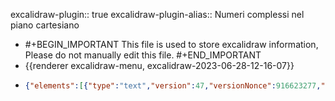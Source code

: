 excalidraw-plugin:: true
excalidraw-plugin-alias:: Numeri complessi nel piano cartesiano

- #+BEGIN_IMPORTANT
  This file is used to store excalidraw information, Please do not manually edit this file.
  #+END_IMPORTANT
- {{renderer excalidraw-menu, excalidraw-2023-06-28-12-16-07}}
- ```json
  {"elements":[{"type":"text","version":47,"versionNonce":916623277,"isDeleted":true,"id":"-F3iFa2m4eEmWwFO6nMgj","fillStyle":"solid","strokeWidth":1,"strokeStyle":"solid","roughness":1,"opacity":100,"angle":0,"x":979.8615793154016,"y":304.4475360789243,"strokeColor":"#000000","backgroundColor":"#000000","width":184.43991088867188,"height":25,"seed":1686962391,"groupIds":[],"roundness":null,"boundElements":[],"updated":1688139391998,"link":null,"locked":false,"fontSize":20,"fontFamily":1,"text":"z = x + iy = (x, y)","textAlign":"left","verticalAlign":"top","containerId":null,"originalText":"z = x + iy = (x, y)","lineHeight":1.25,"baseline":17},{"type":"text","version":52,"versionNonce":1716604323,"isDeleted":true,"id":"gGSRtu2JKmrWZTaN4rGgc","fillStyle":"solid","strokeWidth":1,"strokeStyle":"solid","roughness":1,"opacity":100,"angle":0,"x":878.8881296083704,"y":415.5460163035337,"strokeColor":"#000000","backgroundColor":"#000000","width":11.239990234375,"height":25,"seed":1024442585,"groupIds":[],"roundness":null,"boundElements":[],"updated":1688139391998,"link":null,"locked":false,"fontSize":20,"fontFamily":1,"text":"x","textAlign":"left","verticalAlign":"top","containerId":null,"originalText":"x","lineHeight":1.25,"baseline":17},{"type":"text","version":41,"versionNonce":1550717453,"isDeleted":true,"id":"_TXnIAejvWL3Sn_fvSHbi","fillStyle":"solid","strokeWidth":1,"strokeStyle":"solid","roughness":1,"opacity":100,"angle":0,"x":929.7849801943079,"y":355.4944110789243,"strokeColor":"#000000","backgroundColor":"#000000","width":9.379989624023438,"height":25,"seed":416508887,"groupIds":[],"roundness":null,"boundElements":[],"updated":1688139391998,"link":null,"locked":false,"fontSize":20,"fontFamily":1,"text":"y","textAlign":"left","verticalAlign":"top","containerId":null,"originalText":"y","lineHeight":1.25,"baseline":17},{"type":"text","version":25,"versionNonce":1992139075,"isDeleted":true,"id":"NxsvTCh6XqE1bFLS3Y5pl","fillStyle":"hachure","strokeWidth":1,"strokeStyle":"solid","roughness":1,"opacity":100,"angle":0,"x":836,"y":655,"strokeColor":"#000000","backgroundColor":"transparent","width":10,"height":25,"seed":1100569923,"groupIds":[],"roundness":null,"boundElements":[],"updated":1688139391998,"link":null,"locked":false,"fontSize":20,"fontFamily":1,"text":"","textAlign":"left","verticalAlign":"top","containerId":null,"originalText":"","lineHeight":1.25,"baseline":17},{"type":"text","version":27,"versionNonce":375015533,"isDeleted":true,"id":"UcLA33zxNoDeHegGwfSor","fillStyle":"hachure","strokeWidth":1,"strokeStyle":"solid","roughness":1,"opacity":100,"angle":0,"x":873.9078369140625,"y":326.45941162109375,"strokeColor":"#000000","backgroundColor":"transparent","width":10,"height":25,"seed":654399149,"groupIds":[],"roundness":null,"boundElements":[],"updated":1688139391998,"link":null,"locked":false,"fontSize":20,"fontFamily":1,"text":"","textAlign":"left","verticalAlign":"top","containerId":null,"originalText":"","lineHeight":1.25,"baseline":17},{"type":"text","version":376,"versionNonce":885364909,"isDeleted":false,"id":"DhYxmvsVU5c98DwaqDBh3","fillStyle":"hachure","strokeWidth":1,"strokeStyle":"solid","roughness":1,"opacity":100,"angle":0,"x":799.1499777588268,"y":120.48077389994495,"strokeColor":"#862e9c","backgroundColor":"transparent","width":14.472000122070312,"height":45,"seed":351489901,"groupIds":[],"roundness":null,"boundElements":[],"updated":1688140881058,"link":null,"locked":false,"fontSize":36,"fontFamily":1,"text":"ρ","textAlign":"left","verticalAlign":"top","containerId":null,"originalText":"ρ","lineHeight":1.25,"baseline":32},{"type":"text","version":195,"versionNonce":103854797,"isDeleted":false,"id":"8xQIBrn1uDzfIcPyEBA8w","fillStyle":"hachure","strokeWidth":1,"strokeStyle":"solid","roughness":1,"opacity":100,"angle":0,"x":809.8296508789062,"y":239.59536743164062,"strokeColor":"#087f5b","backgroundColor":"transparent","width":27.035995483398438,"height":45,"seed":728314595,"groupIds":[],"roundness":null,"boundElements":[],"updated":1688139391998,"link":null,"locked":false,"fontSize":36,"fontFamily":1,"text":"Θ","textAlign":"left","verticalAlign":"top","containerId":null,"originalText":"Θ","lineHeight":1.25,"baseline":32},{"type":"rectangle","version":176,"versionNonce":948071555,"isDeleted":true,"id":"_QSTRsEs-WTneJDpA0y51","fillStyle":"hachure","strokeWidth":1,"strokeStyle":"solid","roughness":1,"opacity":100,"angle":0,"x":946.7749633789062,"y":257.0140686035156,"strokeColor":"#000000","backgroundColor":"transparent","width":150.1500244140625,"height":34.20001220703125,"seed":86860899,"groupIds":[],"roundness":{"type":3},"boundElements":[],"updated":1688139391998,"link":null,"locked":false},{"type":"text","version":164,"versionNonce":1485492525,"isDeleted":true,"id":"kNwzrqws95YFpvf1nioAa","fillStyle":"hachure","strokeWidth":1,"strokeStyle":"solid","roughness":1,"opacity":100,"angle":0,"x":981.8353271484375,"y":262.61407470703125,"strokeColor":"#000000","backgroundColor":"transparent","width":80.029296875,"height":23,"seed":2092430061,"groupIds":[],"roundness":null,"boundElements":[],"updated":1688139391998,"link":null,"locked":false,"fontSize":20,"fontFamily":2,"text":"z = x + iy","textAlign":"center","verticalAlign":"middle","containerId":"_QSTRsEs-WTneJDpA0y51","originalText":"z = x + iy","lineHeight":1.15,"baseline":18},{"type":"text","version":25,"versionNonce":1730667555,"isDeleted":true,"id":"8BKAbFKVSOj4k7gMiApmB","fillStyle":"hachure","strokeWidth":1,"strokeStyle":"solid","roughness":1,"opacity":100,"angle":0,"x":1020,"y":252,"strokeColor":"#000000","backgroundColor":"transparent","width":5.556640625,"height":23,"seed":1148343171,"groupIds":[],"roundness":null,"boundElements":[],"updated":1688139391998,"link":null,"locked":false,"fontSize":20,"fontFamily":2,"text":"","textAlign":"left","verticalAlign":"top","containerId":null,"originalText":"","lineHeight":1.15,"baseline":18},{"type":"arrow","version":156,"versionNonce":1792156557,"isDeleted":true,"id":"K-KGyx6tl8IPCrRENXwL-","fillStyle":"hachure","strokeWidth":1,"strokeStyle":"solid","roughness":1,"opacity":100,"angle":0,"x":1318.3063354492185,"y":238.5078125,"strokeColor":"#000000","backgroundColor":"transparent","width":92.48443603515625,"height":72.88595581054688,"seed":795244589,"groupIds":[],"roundness":{"type":2},"boundElements":[],"updated":1688139391998,"link":null,"locked":false,"startBinding":null,"endBinding":null,"lastCommittedPoint":null,"startArrowhead":null,"endArrowhead":"arrow","points":[[0,0],[-92.48443603515625,72.88595581054688]]},{"type":"arrow","version":278,"versionNonce":2105370563,"isDeleted":false,"id":"0Zl41iSLWt8TFPipgloDV","fillStyle":"hachure","strokeWidth":1,"strokeStyle":"solid","roughness":1,"opacity":100,"angle":0,"x":729.8219404838603,"y":351.6013862551258,"strokeColor":"#000000","backgroundColor":"transparent","width":0,"height":310.8290168703602,"seed":1958303001,"groupIds":[],"roundness":{"type":2},"boundElements":[],"updated":1688139391998,"link":null,"locked":false,"startBinding":null,"endBinding":null,"lastCommittedPoint":null,"startArrowhead":null,"endArrowhead":"arrow","points":[[0,0],[0,-310.8290168703602]]},{"type":"arrow","version":260,"versionNonce":826288621,"isDeleted":false,"id":"kIEbbZiXkBAZF0Iwi9y40","fillStyle":"hachure","strokeWidth":1,"strokeStyle":"solid","roughness":1,"opacity":100,"angle":0,"x":695.7529486382543,"y":287.0453089267662,"strokeColor":"#000000","backgroundColor":"transparent","width":401.82960316871635,"height":0,"seed":1688246007,"groupIds":[],"roundness":{"type":2},"boundElements":[],"updated":1688139391998,"link":null,"locked":false,"startBinding":null,"endBinding":null,"lastCommittedPoint":null,"startArrowhead":null,"endArrowhead":"arrow","points":[[0,0],[401.82960316871635,0]]},{"type":"line","version":287,"versionNonce":564229987,"isDeleted":false,"id":"8q_3pWnRXzXWQWI_PHxG_","fillStyle":"hachure","strokeWidth":2,"strokeStyle":"solid","roughness":1,"opacity":100,"angle":0,"x":730.6808226312287,"y":289.37380900771717,"strokeColor":"#862e9c","backgroundColor":"transparent","width":180.71516589625378,"height":117.74323240509737,"seed":1355371735,"groupIds":[],"roundness":{"type":2},"boundElements":[],"updated":1688139391998,"link":null,"locked":false,"startBinding":null,"endBinding":null,"lastCommittedPoint":null,"startArrowhead":null,"endArrowhead":null,"points":[[0,0],[180.71516589625378,-117.74323240509737]]},{"type":"line","version":239,"versionNonce":1558078541,"isDeleted":false,"id":"YlipquCCuGw9mVNYZzHEn","fillStyle":"hachure","strokeWidth":1,"strokeStyle":"solid","roughness":1,"opacity":100,"angle":0,"x":913.3872895554953,"y":168.66586752361832,"strokeColor":"#000000","backgroundColor":"transparent","width":0,"height":120.47251101893485,"seed":1444743385,"groupIds":[],"roundness":{"type":2},"boundElements":[],"updated":1688139391998,"link":null,"locked":false,"startBinding":null,"endBinding":null,"lastCommittedPoint":null,"startArrowhead":null,"endArrowhead":null,"points":[[0,0],[0,120.47251101893485]]},{"type":"line","version":338,"versionNonce":836932355,"isDeleted":false,"id":"rdHSkZ6My3xGuEtNdKrp-","fillStyle":"hachure","strokeWidth":2,"strokeStyle":"solid","roughness":1,"opacity":100,"angle":0,"x":789.9101692205518,"y":249.36173615765568,"strokeColor":"#087f5b","backgroundColor":"transparent","width":10.560742397350115,"height":36.67005416478038,"seed":1045267203,"groupIds":[],"roundness":{"type":2},"boundElements":[],"updated":1688139391998,"link":null,"locked":false,"startBinding":null,"endBinding":null,"lastCommittedPoint":null,"startArrowhead":null,"endArrowhead":null,"points":[[0,0],[10.560742397350115,17.026947145593244],[8.930648423413626,36.67005416478038]]},{"type":"line","version":291,"versionNonce":1099322029,"isDeleted":false,"id":"vGNly4CYDC_6-iTvwCMwY","fillStyle":"hachure","strokeWidth":4,"strokeStyle":"solid","roughness":1,"opacity":100,"angle":0,"x":730.1275425436872,"y":288.32108763749545,"strokeColor":"#c92a2a","backgroundColor":"transparent","width":183.9725891021578,"height":0,"seed":1718512291,"groupIds":[],"roundness":{"type":2},"boundElements":[],"updated":1688139391998,"link":null,"locked":false,"startBinding":null,"endBinding":null,"lastCommittedPoint":null,"startArrowhead":null,"endArrowhead":null,"points":[[0,0],[183.9725891021578,0]]},{"type":"line","version":281,"versionNonce":1052719779,"isDeleted":false,"id":"XwfWe8rhxUSWGCWZZbWxF","fillStyle":"hachure","strokeWidth":4,"strokeStyle":"solid","roughness":1,"opacity":100,"angle":0,"x":913.7693526706869,"y":287.7909134724533,"strokeColor":"#1864ab","backgroundColor":"transparent","width":0,"height":114.18046201601439,"seed":615396429,"groupIds":[],"roundness":{"type":2},"boundElements":[],"updated":1688139391998,"link":null,"locked":false,"startBinding":null,"endBinding":null,"lastCommittedPoint":null,"startArrowhead":null,"endArrowhead":null,"points":[[0,0],[0,-114.18046201601439]]},{"type":"ellipse","version":274,"versionNonce":2078373133,"isDeleted":false,"id":"vAzgFGu34fpTPQRjEXvEu","fillStyle":"solid","strokeWidth":1,"strokeStyle":"solid","roughness":1,"opacity":100,"angle":0,"x":905.4411385775,"y":158.51837542456894,"strokeColor":"#0b7285","backgroundColor":"#15aabf","width":21.071192311605664,"height":19.595237139956403,"seed":1160846551,"groupIds":[],"roundness":{"type":2},"boundElements":[],"updated":1688139391998,"link":null,"locked":false},{"type":"text","version":122,"versionNonce":1155919427,"isDeleted":false,"id":"VwzRuYiCNRNeaei7_HDV0","fillStyle":"hachure","strokeWidth":4,"strokeStyle":"solid","roughness":1,"opacity":100,"angle":0,"x":813.0502741850726,"y":290.4735107421875,"strokeColor":"#c92a2a","backgroundColor":"transparent","width":20.23199462890625,"height":45,"seed":819486179,"groupIds":[],"roundness":null,"boundElements":[],"updated":1688139391998,"link":null,"locked":false,"fontSize":36,"fontFamily":1,"text":"x","textAlign":"left","verticalAlign":"top","containerId":null,"originalText":"x","lineHeight":1.25,"baseline":32},{"type":"text","version":231,"versionNonce":704950317,"isDeleted":false,"id":"reeqEPRLcL4-cKVNfbYdS","fillStyle":"hachure","strokeWidth":4,"strokeStyle":"solid","roughness":1,"opacity":100,"angle":0,"x":956.3572886504046,"y":194.00942993164062,"strokeColor":"#1864ab","backgroundColor":"transparent","width":16.883987426757812,"height":45,"seed":819486179,"groupIds":[],"roundness":null,"boundElements":[],"updated":1688139451441,"link":null,"locked":false,"fontSize":36,"fontFamily":1,"text":"y","textAlign":"left","verticalAlign":"top","containerId":null,"originalText":"y","lineHeight":1.25,"baseline":32},{"type":"text","version":47,"versionNonce":657796579,"isDeleted":true,"id":"F3XfvohxQIDW3BbQlPjRR","fillStyle":"solid","strokeWidth":4,"strokeStyle":"solid","roughness":1,"opacity":100,"angle":0,"x":979.0929682768694,"y":283.6578369140625,"strokeColor":"#c92a2a","backgroundColor":"#fd7e14","width":182.303955078125,"height":45,"seed":1644121709,"groupIds":[],"roundness":null,"boundElements":[],"updated":1688139391998,"link":null,"locked":false,"fontSize":36,"fontFamily":1,"text":"z = x + iy","textAlign":"left","verticalAlign":"top","containerId":null,"originalText":"z = x + iy","lineHeight":1.25,"baseline":32},{"type":"rectangle","version":174,"versionNonce":1952929229,"isDeleted":true,"id":"rfHgN1l4428yUaBvZe1zf","fillStyle":"solid","strokeWidth":4,"strokeStyle":"solid","roughness":1,"opacity":100,"angle":0,"x":946.3742182768694,"y":85.19534301757812,"strokeColor":"#0b7285","backgroundColor":"transparent","width":31.0546875,"height":42.60467529296875,"seed":1719432419,"groupIds":[],"roundness":{"type":3},"boundElements":[],"updated":1688139391998,"link":null,"locked":false},{"type":"arrow","version":64,"versionNonce":737780835,"isDeleted":true,"id":"-I8hKx-9Hmt-r7eIB-fII","fillStyle":"solid","strokeWidth":4,"strokeStyle":"solid","roughness":1,"opacity":100,"angle":0,"x":954.9242060698382,"y":310.5703125,"strokeColor":"#0b7285","backgroundColor":"transparent","width":25.21875,"height":26.273406982421875,"seed":455080845,"groupIds":[],"roundness":{"type":2},"boundElements":[],"updated":1688139391998,"link":null,"locked":false,"startBinding":{"elementId":"vAzgFGu34fpTPQRjEXvEu","focus":-0.30747974719653737,"gap":3.032238273437641},"endBinding":{"elementId":"g5lBq3c5UHeRN3J_kbnDK","focus":0.2107150585134876,"gap":15.47821044921875},"lastCommittedPoint":null,"startArrowhead":null,"endArrowhead":"arrow","points":[[0,0],[25.21875,-26.273406982421875]]},{"type":"arrow","version":136,"versionNonce":1697351501,"isDeleted":true,"id":"19zQ55Icq6RaKq0Z4bzYF","fillStyle":"solid","strokeWidth":2,"strokeStyle":"solid","roughness":1,"opacity":100,"angle":0,"x":869.7664301909319,"y":321.8958740234375,"strokeColor":"#0b7285","backgroundColor":"transparent","width":55.92657470703125,"height":27.30938720703125,"seed":948953805,"groupIds":[],"roundness":{"type":2},"boundElements":[],"updated":1688139391998,"link":null,"locked":false,"startBinding":null,"endBinding":null,"lastCommittedPoint":null,"startArrowhead":null,"endArrowhead":"arrow","points":[[0,0],[55.92657470703125,27.30938720703125]]},{"type":"freedraw","version":24,"versionNonce":2058166275,"isDeleted":true,"id":"smM8QarA8wJGWUnYtfSRu","fillStyle":"solid","strokeWidth":2,"strokeStyle":"solid","roughness":1,"opacity":100,"angle":0,"x":801.2398798979632,"y":335.48956298828125,"strokeColor":"#0b7285","backgroundColor":"transparent","width":0.0001,"height":0.0001,"seed":1390434829,"groupIds":[],"roundness":null,"boundElements":[],"updated":1688139391998,"link":null,"locked":false,"points":[[0,0],[0.0001,0.0001]],"lastCommittedPoint":null,"simulatePressure":true,"pressures":[]},{"type":"text","version":164,"versionNonce":708253101,"isDeleted":false,"id":"Dv3tfDGqmBRA_sb5aI2gq","fillStyle":"solid","strokeWidth":2,"strokeStyle":"solid","roughness":1,"opacity":100,"angle":0,"x":785.6071284331194,"y":327.39422607421875,"strokeColor":"#c92a2a","backgroundColor":"transparent","width":75.1182861328125,"height":25,"seed":592319203,"groupIds":[],"roundness":null,"boundElements":[],"updated":1688139391998,"link":null,"locked":false,"fontSize":20,"fontFamily":1,"text":"ρ⋅cos(θ)","textAlign":"left","verticalAlign":"top","containerId":null,"originalText":"ρ⋅cos(θ)","lineHeight":1.25,"baseline":17},{"type":"text","version":293,"versionNonce":1778349347,"isDeleted":false,"id":"Ek5KN4ynzU21TaApXHfjg","fillStyle":"solid","strokeWidth":2,"strokeStyle":"solid","roughness":1,"opacity":100,"angle":0,"x":930.9401362456194,"y":240.19583129882812,"strokeColor":"#1864ab","backgroundColor":"transparent","width":67.71829223632812,"height":25,"seed":592319203,"groupIds":[],"roundness":null,"boundElements":[],"updated":1688139451441,"link":null,"locked":false,"fontSize":20,"fontFamily":1,"text":"ρ⋅sin(θ)","textAlign":"left","verticalAlign":"top","containerId":null,"originalText":"ρ⋅sin(θ)","lineHeight":1.25,"baseline":17},{"type":"text","version":8,"versionNonce":931256333,"isDeleted":true,"id":"iV_swmhNU0nvCBzS-X973","fillStyle":"hachure","strokeWidth":1,"strokeStyle":"solid","roughness":1,"opacity":100,"angle":0,"x":1090.649348205779,"y":447.36356654968114,"strokeColor":"#000000","backgroundColor":"transparent","width":10,"height":25,"seed":1541157709,"groupIds":[],"roundness":null,"boundElements":[],"updated":1688139391998,"link":null,"locked":false,"fontSize":20,"fontFamily":1,"text":"","textAlign":"left","verticalAlign":"top","containerId":null,"originalText":"","lineHeight":1.25,"baseline":17},{"type":"text","version":722,"versionNonce":1546730307,"isDeleted":false,"id":"1f13Z28ntWMToNKk3hUOM","fillStyle":"hachure","strokeWidth":1,"strokeStyle":"solid","roughness":1,"opacity":100,"angle":0,"x":771.9985387877682,"y":192.6728503840559,"strokeColor":"#862e9c","backgroundColor":"transparent","width":65.51230482200003,"height":20.235701290560552,"seed":351489901,"groupIds":["9c_ExtOXiEB3P8ThydHCI"],"roundness":null,"boundElements":[],"updated":1688139391998,"link":null,"locked":false,"fontSize":16.188561032448444,"fontFamily":1,"text":"√x² + y²","textAlign":"left","verticalAlign":"top","containerId":null,"originalText":"√x² + y²","lineHeight":1.25,"baseline":14},{"type":"line","version":213,"versionNonce":654659181,"isDeleted":false,"id":"ne1JqcfPu5y9-8V6dRTYL","fillStyle":"hachure","strokeWidth":1,"strokeStyle":"solid","roughness":1,"opacity":100,"angle":0,"x":783.268145599694,"y":189.95789521823204,"strokeColor":"#862e9c","backgroundColor":"transparent","width":52.56094960947334,"height":0.9713235426604273,"seed":275566957,"groupIds":["9c_ExtOXiEB3P8ThydHCI"],"roundness":{"type":2},"boundElements":[],"updated":1688139391998,"link":null,"locked":false,"startBinding":null,"endBinding":null,"lastCommittedPoint":null,"startArrowhead":null,"endArrowhead":null,"points":[[0,0],[52.56094960947334,-0.9713235426604273]]},{"type":"text","version":351,"versionNonce":1794996525,"isDeleted":false,"id":"Ox3Wb5qQj4AN4ApxTasUr","fillStyle":"hachure","strokeWidth":4,"strokeStyle":"solid","roughness":1,"opacity":100,"angle":0,"x":997.2870831240124,"y":111.60241295390034,"strokeColor":"#c92a2a","backgroundColor":"transparent","width":20.23199462890625,"height":45,"seed":819486179,"groupIds":["NKbRC__bKrfOv_udHlxUo","JTScUSxDxH0GuhV96fI3A"],"roundness":null,"boundElements":[],"updated":1688139457001,"link":null,"locked":false,"fontSize":36,"fontFamily":1,"text":"x","textAlign":"left","verticalAlign":"top","containerId":null,"originalText":"x","lineHeight":1.25,"baseline":32},{"type":"text","version":381,"versionNonce":1754512419,"isDeleted":false,"id":"TpwuL0fsrUFPmBl5kQEIz","fillStyle":"hachure","strokeWidth":4,"strokeStyle":"solid","roughness":1,"opacity":100,"angle":0,"x":1081.55145537743,"y":111.60241295390034,"strokeColor":"#1864ab","backgroundColor":"transparent","width":16.883987426757812,"height":45,"seed":819486179,"groupIds":["NKbRC__bKrfOv_udHlxUo","JTScUSxDxH0GuhV96fI3A"],"roundness":null,"boundElements":[],"updated":1688139457001,"link":null,"locked":false,"fontSize":36,"fontFamily":1,"text":"y","textAlign":"left","verticalAlign":"top","containerId":null,"originalText":"y","lineHeight":1.25,"baseline":32},{"type":"text","version":348,"versionNonce":1756351373,"isDeleted":false,"id":"q1pQDHIbld8bw4g4imH4z","fillStyle":"solid","strokeWidth":4,"strokeStyle":"solid","roughness":1,"opacity":100,"angle":0,"x":1062.4513378847546,"y":111.60241295390034,"strokeColor":"#000000","backgroundColor":"#fd7e14","width":7.8839874267578125,"height":45,"seed":678224589,"groupIds":["NKbRC__bKrfOv_udHlxUo","JTScUSxDxH0GuhV96fI3A"],"roundness":null,"boundElements":[],"updated":1688139457001,"link":null,"locked":false,"fontSize":36,"fontFamily":1,"text":"i","textAlign":"left","verticalAlign":"top","containerId":null,"originalText":"i","lineHeight":1.25,"baseline":32},{"type":"text","version":346,"versionNonce":330186691,"isDeleted":false,"id":"w1qBZpyQljACr4QSJdgyw","fillStyle":"solid","strokeWidth":4,"strokeStyle":"solid","roughness":1,"opacity":100,"angle":0,"x":1028.7352078188364,"y":111.60241295390034,"strokeColor":"#000000","backgroundColor":"#fd7e14","width":22.5,"height":45,"seed":1281737357,"groupIds":["NKbRC__bKrfOv_udHlxUo","JTScUSxDxH0GuhV96fI3A"],"roundness":null,"boundElements":[],"updated":1688139457001,"link":null,"locked":false,"fontSize":36,"fontFamily":1,"text":"+","textAlign":"left","verticalAlign":"top","containerId":null,"originalText":"+","lineHeight":1.25,"baseline":32},{"type":"text","version":361,"versionNonce":1965609453,"isDeleted":false,"id":"g5lBq3c5UHeRN3J_kbnDK","fillStyle":"solid","strokeWidth":4,"strokeStyle":"solid","roughness":1,"opacity":100,"angle":0,"x":932.0508373964734,"y":111.60241295390034,"strokeColor":"#0b7285","backgroundColor":"#fd7e14","width":20.591995239257812,"height":45,"seed":1212314093,"groupIds":["NKbRC__bKrfOv_udHlxUo","JTScUSxDxH0GuhV96fI3A"],"roundness":null,"boundElements":[],"updated":1688139457001,"link":null,"locked":false,"fontSize":36,"fontFamily":1,"text":"z","textAlign":"left","verticalAlign":"top","containerId":null,"originalText":"z","lineHeight":1.25,"baseline":32},{"type":"text","version":366,"versionNonce":1811369827,"isDeleted":false,"id":"4ZgbCkEwiZEkIgANw1BxQ","fillStyle":"solid","strokeWidth":4,"strokeStyle":"solid","roughness":1,"opacity":100,"angle":0,"x":964.3225311332664,"y":111.60241295390034,"strokeColor":"#000000","backgroundColor":"#fd7e14","width":22.211990356445312,"height":45,"seed":1212314093,"groupIds":["NKbRC__bKrfOv_udHlxUo","JTScUSxDxH0GuhV96fI3A"],"roundness":null,"boundElements":[],"updated":1688139457001,"link":null,"locked":false,"fontSize":36,"fontFamily":1,"text":"=","textAlign":"left","verticalAlign":"top","containerId":null,"originalText":"=","lineHeight":1.25,"baseline":32},{"type":"text","version":474,"versionNonce":1836190797,"isDeleted":false,"id":"dflHUCXYTAf9TVEb8iwl2","fillStyle":"hachure","strokeWidth":4,"strokeStyle":"solid","roughness":1,"opacity":100,"angle":0,"x":998.8453845380285,"y":141.97434750168017,"strokeColor":"#862e9c","backgroundColor":"transparent","width":14.472000122070312,"height":45,"seed":819486179,"groupIds":["R3Y5_TIg4QhYtEpQdaxYI","JTScUSxDxH0GuhV96fI3A"],"roundness":null,"boundElements":[],"updated":1688139457001,"link":null,"locked":false,"fontSize":36,"fontFamily":1,"text":"ρ","textAlign":"left","verticalAlign":"top","containerId":null,"originalText":"ρ","lineHeight":1.25,"baseline":32},{"type":"text","version":617,"versionNonce":1673358083,"isDeleted":false,"id":"hFUZjCWWdZTHTpTALPS6l","fillStyle":"hachure","strokeWidth":4,"strokeStyle":"solid","roughness":1,"opacity":100,"angle":0,"x":1055.7838322351915,"y":147.78294125168017,"strokeColor":"#087f5b","backgroundColor":"transparent","width":11.391805768013,"height":25.3828125,"seed":819486179,"groupIds":["s_Sm1WcVBo0qiXfoFrKgU","R3Y5_TIg4QhYtEpQdaxYI","JTScUSxDxH0GuhV96fI3A"],"roundness":null,"boundElements":[],"updated":1688139457001,"link":null,"locked":false,"fontSize":20.306250000000002,"fontFamily":1,"text":"θ","textAlign":"left","verticalAlign":"top","containerId":null,"originalText":"θ","lineHeight":1.25,"baseline":17},{"type":"text","version":555,"versionNonce":1365572269,"isDeleted":false,"id":"jf9dzFF3rNsYYnqfMfvbm","fillStyle":"solid","strokeWidth":4,"strokeStyle":"solid","roughness":1,"opacity":100,"angle":0,"x":1047.7097125409587,"y":147.78294125168017,"strokeColor":"#000000","backgroundColor":"#fd7e14","width":4.447061657905579,"height":25.3828125,"seed":678224589,"groupIds":["s_Sm1WcVBo0qiXfoFrKgU","R3Y5_TIg4QhYtEpQdaxYI","JTScUSxDxH0GuhV96fI3A"],"roundness":null,"boundElements":[],"updated":1688139457001,"link":null,"locked":false,"fontSize":20.306250000000002,"fontFamily":1,"text":"i","textAlign":"left","verticalAlign":"top","containerId":null,"originalText":"i","lineHeight":1.25,"baseline":17},{"type":"text","version":487,"versionNonce":528421539,"isDeleted":false,"id":"Qi-TwN6iNwXR7FlRnmJ0Z","fillStyle":"solid","strokeWidth":4,"strokeStyle":"solid","roughness":1,"opacity":100,"angle":0,"x":1019.9498202680093,"y":141.97434750168017,"strokeColor":"#000000","backgroundColor":"#fd7e14","width":19.691986083984375,"height":45,"seed":1281737357,"groupIds":["R3Y5_TIg4QhYtEpQdaxYI","JTScUSxDxH0GuhV96fI3A"],"roundness":null,"boundElements":[],"updated":1688139457001,"link":null,"locked":false,"fontSize":36,"fontFamily":1,"text":"e","textAlign":"left","verticalAlign":"top","containerId":null,"originalText":"e","lineHeight":1.25,"baseline":32},{"type":"text","version":466,"versionNonce":1772821773,"isDeleted":false,"id":"H4wbUvFe87UEyVSyH5NuU","fillStyle":"solid","strokeWidth":4,"strokeStyle":"solid","roughness":1,"opacity":100,"angle":0,"x":964.3225311332664,"y":141.97434750168017,"strokeColor":"#000000","backgroundColor":"#fd7e14","width":22.211990356445312,"height":45,"seed":1212314093,"groupIds":["R3Y5_TIg4QhYtEpQdaxYI","JTScUSxDxH0GuhV96fI3A"],"roundness":null,"boundElements":[],"updated":1688139457001,"link":null,"locked":false,"fontSize":36,"fontFamily":1,"text":"=","textAlign":"left","verticalAlign":"top","containerId":null,"originalText":"=","lineHeight":1.25,"baseline":32},{"type":"text","version":2,"versionNonce":1136040899,"isDeleted":true,"id":"6VfCNbQNeJzWZTVPys-Kk","fillStyle":"hachure","strokeWidth":1,"strokeStyle":"solid","roughness":1,"opacity":100,"angle":0,"x":888.649348205779,"y":24.501846318658124,"strokeColor":"#000000","backgroundColor":"transparent","width":10,"height":25,"seed":695703587,"groupIds":[],"roundness":null,"boundElements":[],"updated":1688139394124,"link":null,"locked":false,"fontSize":20,"fontFamily":1,"text":"","textAlign":"left","verticalAlign":"top","containerId":null,"originalText":"","lineHeight":1.25,"baseline":17},{"type":"text","version":803,"versionNonce":945429219,"isDeleted":false,"id":"s1KTRehfKZwbL3VtrSJoF","fillStyle":"hachure","strokeWidth":1,"strokeStyle":"solid","roughness":1,"opacity":100,"angle":0,"x":798.3620068299351,"y":165.90328288533334,"strokeColor":"#862e9c","backgroundColor":"transparent","width":14.691421508789062,"height":20.235701290560556,"seed":351489901,"groupIds":[],"roundness":null,"boundElements":[],"updated":1688140876378,"link":null,"locked":false,"fontSize":16.188561032448444,"fontFamily":1,"text":"|z|","textAlign":"left","verticalAlign":"top","containerId":null,"originalText":"|z|","lineHeight":1.25,"baseline":14},{"type":"line","version":241,"versionNonce":1792551939,"isDeleted":true,"id":"L-YlS1X6gYnvLyeatLIu_","fillStyle":"hachure","strokeWidth":1,"strokeStyle":"solid","roughness":1,"opacity":100,"angle":0,"x":804.6018895207671,"y":45.73050301247827,"strokeColor":"#862e9c","backgroundColor":"transparent","width":52.56094960947334,"height":0.9713235426604273,"seed":275566957,"groupIds":[],"roundness":{"type":2},"boundElements":[],"updated":1688140852940,"link":null,"locked":false,"startBinding":null,"endBinding":null,"lastCommittedPoint":null,"startArrowhead":null,"endArrowhead":null,"points":[[0,0],[52.56094960947334,-0.9713235426604273]]}],"files":{},"appState":{"gridSize":null,"viewBackgroundColor":"#ffffff"}}
  ```